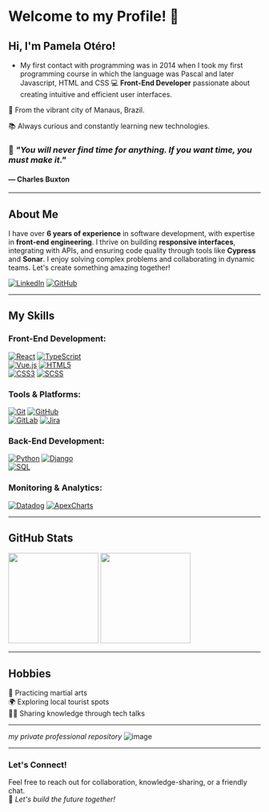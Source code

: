 # Welcome to my Profile! 👋

## Hi, I'm Pamela Otéro!

* My first contact with programming was in 2014 when I took my first programming course in which the language was Pascal and later Javascript, HTML and CSS
:computer: **Front-End Developer** passionate about creating intuitive and efficient user interfaces.

:house_with_garden: From the vibrant city of Manaus, Brazil.

:books: Always curious and constantly learning new technologies.

### 🌟 *"You will never find time for anything. If you want time, you must make it."*  
#### — Charles Buxton

---

## About Me

I have over **6 years of experience** in software development, with expertise in **front-end engineering**. I thrive on building **responsive interfaces**, integrating with APIs, and ensuring code quality through tools like **Cypress** and **Sonar**. I enjoy solving complex problems and collaborating in dynamic teams. Let's create something amazing together!

[![LinkedIn](https://img.shields.io/badge/LinkedIn-0077B5?style=for-the-badge&logo=linkedin&logoColor=white)](https://www.linkedin.com/in/pamelaotero2019/)  [![GitHub](https://img.shields.io/badge/GitHub-100000?style=for-the-badge&logo=github&logoColor=white)](https://github.com/pamelaotero)

---

## My Skills

### Front-End Development:
[![React](https://img.shields.io/badge/React-61DAFB?style=for-the-badge&logo=react&logoColor=black)]()  [![TypeScript](https://img.shields.io/badge/TypeScript-007ACC?style=for-the-badge&logo=typescript&logoColor=white)]()  
[![Vue.js](https://img.shields.io/badge/Vue.js-35495E?style=for-the-badge&logo=vue.js&logoColor=4FC08D)]()  [![HTML5](https://img.shields.io/badge/HTML5-E34F26?style=for-the-badge&logo=html5&logoColor=white)]()  
[![CSS3](https://img.shields.io/badge/CSS3-1572B6?style=for-the-badge&logo=css3&logoColor=white)]()  [![SCSS](https://img.shields.io/badge/SCSS-CC6699?style=for-the-badge&logo=sass&logoColor=white)]()

### Tools & Platforms:
[![Git](https://img.shields.io/badge/Git-F05032?style=for-the-badge&logo=git&logoColor=white)]()  [![GitHub](https://img.shields.io/badge/GitHub-181717?style=for-the-badge&logo=github&logoColor=white)]()  
[![GitLab](https://img.shields.io/badge/GitLab-FC6D26?style=for-the-badge&logo=gitlab&logoColor=white)]()  [![Jira](https://img.shields.io/badge/Jira-0052CC?style=for-the-badge&logo=jira&logoColor=white)]()

### Back-End Development:
[![Python](https://img.shields.io/badge/Python-3776AB?style=for-the-badge&logo=python&logoColor=white)]()  [![Django](https://img.shields.io/badge/Django-092E20?style=for-the-badge&logo=django&logoColor=white)]()  
[![SQL](https://img.shields.io/badge/SQL-316192?style=for-the-badge&logo=postgresql&logoColor=white)]()
### Monitoring & Analytics:
[![Datadog](https://img.shields.io/badge/Datadog-632CA6?style=for-the-badge&logo=datadog&logoColor=white)]()  [![ApexCharts](https://img.shields.io/badge/ApexCharts-FF4560?style=for-the-badge&logo=apexcharts&logoColor=white)]()

---

## GitHub Stats

<div>
  <img height="180em" src="https://github-readme-stats.vercel.app/api?username=pamelaotero&show_icons=true&theme=dracula&include_all_commits=true&count_private=true"/>
  <img height="180em" src="https://github-readme-stats.vercel.app/api/top-langs/?username=pamelaotero&layout=compact&langs_count=7&theme=dracula"/>
</div>

---

## Hobbies

🥋 Practicing martial arts  
🌍 Exploring local tourist spots  
👩‍💻 Sharing knowledge through tech talks  

---

*my private professional repository*
![image](https://github.com/user-attachments/assets/1dfb7097-ce6b-40aa-b9f3-3d4da294b25e)


---

### Let's Connect!

Feel free to reach out for collaboration, knowledge-sharing, or a friendly chat.  
🚀 *Let's build the future together!*
